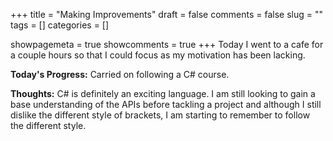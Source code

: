 +++ 
title = "Making Improvements"
draft = false 
comments = false 
slug = "" 
tags = []
categories = []

showpagemeta = true
showcomments = true
+++
Today I went to a cafe for a couple hours so that I could focus as my motivation has been lacking. 

<b>Today's Progress:</b> Carried on following a C# course.

<b>Thoughts:</b> C# is definitely an exciting language. I am still looking to gain a base understanding of the APIs before tackling a project and although I still dislike the different style of brackets, I am starting to remember to follow the different style.